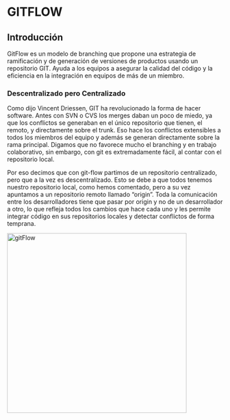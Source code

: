 # GITFLOW

## Introducción

GitFlow es un modelo de branching que propone una estrategia de ramificación y de generación 
de versiones de productos usando un repositorio GIT. Ayuda a los equipos a asegurar la calidad
 del código y la eficiencia en la integración en equipos de más de un miembro.

### Descentralizado pero Centralizado
Como dijo Vincent Driessen, GIT ha revolucionado la forma de hacer software. Antes con SVN o 
CVS los merges daban un poco de miedo, ya que los conflictos se generaban en el único 
repositorio que tienen, el remoto, y directamente sobre el trunk. Eso hace los conflictos 
extensibles a todos los miembros del equipo y además se generan directamente sobre la rama
 principal. Digamos que no favorece mucho el branching y en trabajo colaborativo, sin embargo,
 con git es extremadamente fácil, al contar con el repositorio local.

Por eso decimos que con git-flow partimos de un repositorio centralizado, pero que a la vez es
 descentralizado. Esto se debe a que todos tenemos nuestro repositorio local, como hemos 
 comentado, pero a su vez apuntamos a un repositorio remoto llamado “origin”. Toda la 
 comunicación entre los desarrolladores tiene que pasar por origin y no de un desarrollador a
 otro, lo que refleja todos los cambios que hace cada uno y les permite integrar código en sus
 repositorios locales y detectar conflictos de forma temprana.

<img width="419" alt="gitFlow" src="https://github.com/eguirod/git/assets/71733548/04d8ea96-9a83-4772-b606-cf81628464a3">
